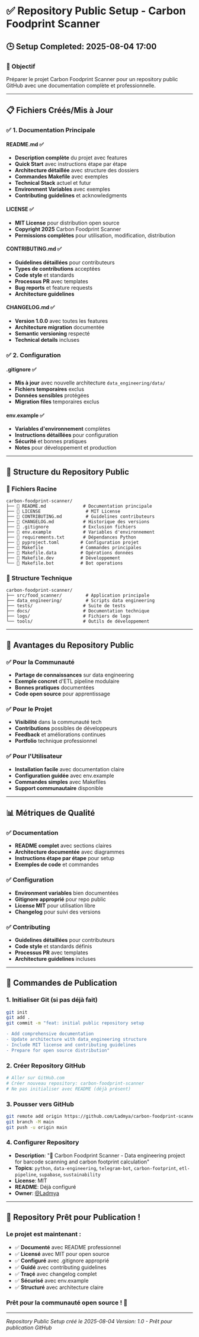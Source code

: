 # ✅ Repository Public Setup - Carbon Foodprint Scanner

## 🕒 Setup Completed: 2025-08-04 17:00

### 🎯 Objectif
Préparer le projet Carbon Foodprint Scanner pour un repository public GitHub avec une documentation complète et professionnelle.

---

## 📋 Fichiers Créés/Mis à Jour

### ✅ **1. Documentation Principale**

#### **README.md** ✅
- **Description complète** du projet avec features
- **Quick Start** avec instructions étape par étape
- **Architecture détaillée** avec structure des dossiers
- **Commandes Makefile** avec exemples
- **Technical Stack** actuel et futur
- **Environment Variables** avec exemples
- **Contributing guidelines** et acknowledgments

#### **LICENSE** ✅
- **MIT License** pour distribution open source
- **Copyright 2025** Carbon Foodprint Scanner
- **Permissions complètes** pour utilisation, modification, distribution

#### **CONTRIBUTING.md** ✅
- **Guidelines détaillées** pour contributeurs
- **Types de contributions** acceptées
- **Code style** et standards
- **Processus PR** avec templates
- **Bug reports** et feature requests
- **Architecture guidelines**

#### **CHANGELOG.md** ✅
- **Version 1.0.0** avec toutes les features
- **Architecture migration** documentée
- **Semantic versioning** respecté
- **Technical details** incluses

### ✅ **2. Configuration**

#### **.gitignore** ✅
- **Mis à jour** avec nouvelle architecture `data_engineering/data/`
- **Fichiers temporaires** exclus
- **Données sensibles** protégées
- **Migration files** temporaires exclus

#### **env.example** ✅
- **Variables d'environnement** complètes
- **Instructions détaillées** pour configuration
- **Sécurité** et bonnes pratiques
- **Notes** pour développement et production

---

## 🚀 Structure du Repository Public

### **📁 Fichiers Racine**
```
carbon-foodprint-scanner/
├── 📄 README.md              # Documentation principale
├── 📄 LICENSE                 # MIT License
├── 📄 CONTRIBUTING.md         # Guidelines contributeurs
├── 📄 CHANGELOG.md           # Historique des versions
├── 📄 .gitignore             # Exclusion fichiers
├── 📄 env.example            # Variables d'environnement
├── 📄 requirements.txt       # Dépendances Python
├── 📄 pyproject.toml        # Configuration projet
├── 📄 Makefile              # Commandes principales
├── 📄 Makefile.data         # Opérations données
├── 📄 Makefile.dev          # Développement
└── 📄 Makefile.bot          # Bot operations
```

### **📁 Structure Technique**
```
carbon-foodprint-scanner/
├── src/food_scanner/         # Application principale
├── data_engineering/         # Scripts data engineering
├── tests/                   # Suite de tests
├── docs/                    # Documentation technique
├── logs/                    # Fichiers de logs
└── tools/                   # Outils de développement
```

---

## 🎯 Avantages du Repository Public

### **✅ Pour la Communauté**
- **Partage de connaissances** sur data engineering
- **Exemple concret** d'ETL pipeline modulaire
- **Bonnes pratiques** documentées
- **Code open source** pour apprentissage

### **✅ Pour le Projet**
- **Visibilité** dans la communauté tech
- **Contributions** possibles de développeurs
- **Feedback** et améliorations continues
- **Portfolio** technique professionnel

### **✅ Pour l'Utilisateur**
- **Installation facile** avec documentation claire
- **Configuration guidée** avec env.example
- **Commandes simples** avec Makefiles
- **Support communautaire** disponible

---

## 📊 Métriques de Qualité

### **✅ Documentation**
- **README complet** avec sections claires
- **Architecture documentée** avec diagrammes
- **Instructions étape par étape** pour setup
- **Exemples de code** et commandes

### **✅ Configuration**
- **Environment variables** bien documentées
- **Gitignore approprié** pour repo public
- **License MIT** pour utilisation libre
- **Changelog** pour suivi des versions

### **✅ Contributing**
- **Guidelines détaillées** pour contributeurs
- **Code style** et standards définis
- **Processus PR** avec templates
- **Architecture guidelines** incluses

---

## 🔧 Commandes de Publication

### **1. Initialiser Git (si pas déjà fait)**
```bash
git init
git add .
git commit -m "feat: initial public repository setup

- Add comprehensive documentation
- Update architecture with data_engineering structure
- Include MIT license and contributing guidelines
- Prepare for open source distribution"
```

### **2. Créer Repository GitHub**
```bash
# Aller sur GitHub.com
# Créer nouveau repository: carbon-foodprint-scanner
# Ne pas initialiser avec README (déjà présent)
```

### **3. Pousser vers GitHub**
```bash
git remote add origin https://github.com/Ladmya/carbon-foodprint-scanner.git
git branch -M main
git push -u origin main
```

### **4. Configurer Repository**
- **Description**: "🍫 Carbon Foodprint Scanner - Data engineering project for barcode scanning and carbon footprint calculation"
- **Topics**: `python`, `data-engineering`, `telegram-bot`, `carbon-footprint`, `etl-pipeline`, `supabase`, `sustainability`
- **License**: MIT
- **README**: Déjà configuré
- **Owner**: [@Ladmya](https://github.com/Ladmya)

---

## 🎉 **Repository Prêt pour Publication !**

### **Le projet est maintenant :**
- ✅ **Documenté** avec README professionnel
- ✅ **Licensé** avec MIT pour open source
- ✅ **Configuré** avec .gitignore approprié
- ✅ **Guidé** avec contributing guidelines
- ✅ **Traçé** avec changelog complet
- ✅ **Sécurisé** avec env.example
- ✅ **Structuré** avec architecture claire

### **Prêt pour la communauté open source !** 🚀

---

*Repository Public Setup créé le 2025-08-04*
*Version: 1.0 - Prêt pour publication GitHub* 